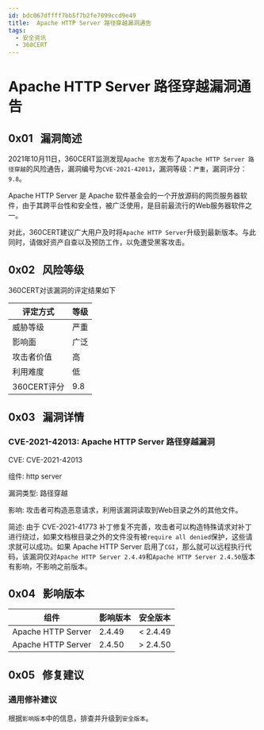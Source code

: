 ```yaml
---
id: bdc067dffff7bb5f7b2fe7099ccd9e49
title:  Apache HTTP Server 路径穿越漏洞通告
tags: 
  - 安全资讯
  - 360CERT
---
```


#  Apache HTTP Server 路径穿越漏洞通告

 0x01   漏洞简述
------------


2021年10月11日，360CERT监测发现`Apache 官方`发布了`Apache HTTP Server 路径穿越`的风险通告，漏洞编号为`CVE-2021-42013`，漏洞等级：`严重`，漏洞评分：`9.8`。

Apache HTTP Server 是 Apache 软件基金会的一个开放源码的网页服务器软件，由于其跨平台性和安全性，被广泛使用，是目前最流行的Web服务器软件之一。

对此，360CERT建议广大用户及时将`Apache HTTP Server`升级到最新版本。与此同时，请做好资产自查以及预防工作，以免遭受黑客攻击。

 0x02   风险等级
------------

360CERT对该漏洞的评定结果如下



| 评定方式 | 等级 |
| --- | --- |
| 威胁等级 | 严重 |
| 影响面 | 广泛 |
| 攻击者价值 | 高 |
| 利用难度 | 低 |
| 360CERT评分 | 9.8 |

 0x03   漏洞详情
------------

### CVE-2021-42013: Apache HTTP Server 路径穿越漏洞

CVE: CVE-2021-42013

组件: http server

漏洞类型: 路径穿越

影响: 攻击者可构造恶意请求，利用该漏洞读取到Web目录之外的其他文件。

简述: 由于 CVE-2021-41773 补丁修复不完善，攻击者可以构造特殊请求对补丁进行绕过，如果文档根目录之外的文件没有被`require all denied`保护，这些请求就可以成功。如果 Apache HTTP Server 启用了`CGI`，那么就可以远程执行代码，该漏洞仅对`Apache HTTP Server 2.4.49`和`Apache HTTP Server 2.4.50`版本有影响，不影响之前版本。

 0x04   影响版本
------------



| 组件 | 影响版本 | 安全版本 |
| --- | --- | --- |
| Apache HTTP Server | 2.4.49 | < 2.4.49 |
| Apache HTTP Server | 2.4.50 | > 2.4.50 |

 0x05   修复建议
------------

### 通用修补建议

根据`影响版本`中的信息，排查并升级到`安全版本`。

